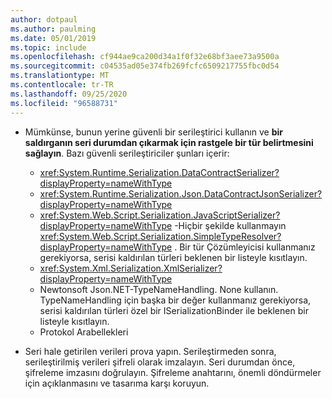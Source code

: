 ```yaml
---
author: dotpaul
ms.author: paulming
ms.date: 05/01/2019
ms.topic: include
ms.openlocfilehash: cf944ae9ca200d34a1f0f32e68bf3aee73a9500a
ms.sourcegitcommit: c04535ad05e374fb269fcfc6509217755fbc0d54
ms.translationtype: MT
ms.contentlocale: tr-TR
ms.lasthandoff: 09/25/2020
ms.locfileid: "96588731"
---
```

- Mümkünse, bunun yerine güvenli bir serileştirici kullanın ve **bir saldırganın seri durumdan çıkarmak için rastgele bir tür belirtmesini sağlayın**. Bazı güvenli serileştiriciler şunları içerir:

  - <xref:System.Runtime.Serialization.DataContractSerializer?displayProperty=nameWithType>
  - <xref:System.Runtime.Serialization.Json.DataContractJsonSerializer?displayProperty=nameWithType>
  - <xref:System.Web.Script.Serialization.JavaScriptSerializer?displayProperty=nameWithType> -Hiçbir şekilde kullanmayın <xref:System.Web.Script.Serialization.SimpleTypeResolver?displayProperty=nameWithType> . Bir tür Çözümleyicisi kullanmanız gerekiyorsa, serisi kaldırılan türleri beklenen bir listeyle kısıtlayın.
  - <xref:System.Xml.Serialization.XmlSerializer?displayProperty=nameWithType>
  - Newtonsoft Json.NET-TypeNameHandling. None kullanın. TypeNameHandling için başka bir değer kullanmanız gerekiyorsa, serisi kaldırılan türleri özel bir ISerializationBinder ile beklenen bir listeyle kısıtlayın.
  - Protokol Arabellekleri

- Seri hale getirilen verileri prova yapın. Serileştirmeden sonra, serileştirilmiş verileri şifreli olarak imzalayın. Seri durumdan önce, şifreleme imzasını doğrulayın. Şifreleme anahtarını, önemli döndürmeler için açıklanmasını ve tasarıma karşı koruyun.
